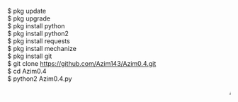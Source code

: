 $ pkg update<br>
$ pkg upgrade<br>
$ pkg install python<br>
$ pkg install python2<br>
$ pkg install requests<br>
$ pkg install mechanize<br>
$ pkg install git<br>
$ git clone https://github.com/Azim143/Azim0.4.git<br>
$ cd Azim0.4<br>
$ python2 Azim0.4.py

<marquee>Azim Mahmud</marquee>
